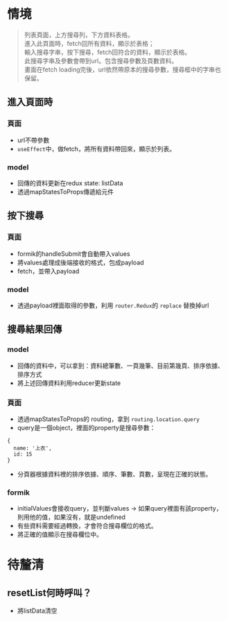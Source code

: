 # 情境
> 列表頁面，上方搜尋列，下方資料表格。     
> 進入此頁面時，fetch回所有資料，顯示於表格；         
> 輸入搜尋字串，按下搜尋，fetch回符合的資料，顯示於表格。        
> 此搜尋字串及參數會帶到url。包含搜尋參數及頁數資料。         
> 畫面在fetch loading完後，url依然帶原本的搜尋參數，搜尋框中的字串也保留。



## 進入頁面時

### 頁面
- url不帶參數
- `useEffect`中，做fetch，將所有資料帶回來，顯示於列表。

### model
- 回傳的資料更新在redux state: listData
- 透過mapStatesToProps傳遞給元件




## 按下搜尋

### 頁面
- formik的handleSubmit會自動帶入values
- 將values處理成後端接收的格式，包成payload
- fetch，並帶入payload 

### model
- 透過payload裡面取得的參數，利用 `router.Redux`的 `replace` 替換掉url




## 搜尋結果回傳

### model
- 回傳的資料中，可以拿到：資料總筆數、一頁幾筆、目前第幾頁、排序依據、排序方式
- 將上述回傳資料利用reducer更新state

### 頁面
- 透過mapStatesToProps的 routing，拿到 `routing.location.query`
- query是一個object，裡面的property是搜尋參數：
```
{
  name: '上衣',
  id: 15
}
```
- 分頁器根據資料裡的排序依據、順序、筆數、頁數，呈現在正確的狀態。

### formik
- initialValues會接收query，並判斷values -> 如果query裡面有該property，則用他的值，如果沒有，就是undefined
- 有些資料需要經過轉換，才會符合搜尋欄位的格式。
- 將正確的值顯示在搜尋欄位中。





# 待釐清
## resetList何時呼叫？
- 將listData清空


